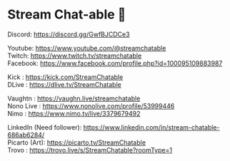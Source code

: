 # Stream Chat-able 👋



Discord: https://discord.gg/GwfBJCDCe3  
  
Youtube: https://www.youtube.com/@streamchatable  
Twitch: https://www.twitch.tv/streamchatable  
Facebook: https://www.facebook.com/profile.php?id=100095109883987  
  
Kick : https://kick.com/StreamChatable  
DLive : https://dlive.tv/StreamChatable  
  
Vaughtn : https://vaughn.live/streamchatable  
Nono Live : https://www.nonolive.com/profile/53999446  
Nimo : https://www.nimo.tv/live/3379679492  
  
LinkedIn (Need follower): https://www.linkedin.com/in/stream-chatable-686ab6284/  
Picarto (Art): https://picarto.tv/StreamChatable  
Trovo : https://trovo.live/s/StreamChatable?roomType=1  
